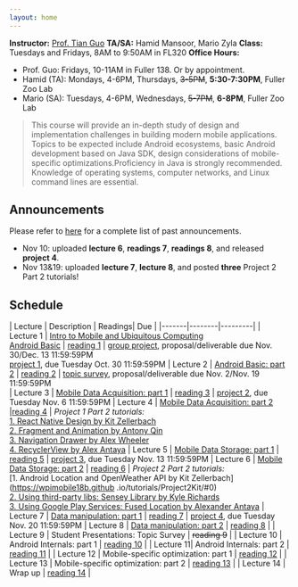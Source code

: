 ```yaml
---
layout: home
---
```


**Instructor:** [Prof. Tian Guo](http://tianguo.info/) 
**TA/SA:** Hamid Mansoor, Mario Zyla 
**Class:** Tuesdays and Fridays, 8AM to 9:50AM in FL320 
**Office Hours:**
  * Prof. Guo: Fridays, 10-11AM in Fuller 138. Or by appointment. 
  * Hamid (TA): Mondays, 4-6PM, Thursdays, ~~3-5PM~~, __5:30-7:30PM__, Fuller Zoo Lab 
  * Mario (SA): Tuesdays, 4-6PM, Wednesdays, ~~5-7PM~~, __6-8PM__, Fuller Zoo Lab 

> This course will provide an in-depth study of design and implementation challenges in building modern mobile applications. Topics to be expected include Android ecosystems, basic Android development based on Java SDK, design considerations of mobile-specific optimizations.Proficiency in Java is strongly recommended. Knowledge of operating systems, computer networks, and Linux command lines are essential. 

## Announcements
Please refer to [here](/revisions/) for a complete list of past announcements. 

- Nov 10: uploaded **lecture 6**, **readings 7**, **readings 8**, and released **project 4**. 
- Nov 13&19: uploaded **lecture 7**, **lecture 8**, and posted **three** Project 2 Part 2 tutorials! 


## Schedule  ##

| Lecture | Description | Readings| Due | 
|-------|--------|---------|
| Lecture 1 | [Intro to Mobile and Ubiquitous Computing <br> Android Basic](https://ia.wpi.edu/cs4518/resources.php) | [reading 1](https://ia.wpi.edu/cs4518/resources.php) | [group project](https://ia.wpi.edu/cs4518/resources.php), proposal/deliverable due Nov. 30/Dec. 13 11:59:59PM <br>  [project 1](https://ia.wpi.edu/cs4518/resources.php), due Tuesday Oct. 30 11:59:59PM
| Lecture 2 | [Android Basic: part 2](https://ia.wpi.edu/cs4518/resources.php) | [reading 2](https://ia.wpi.edu/cs4518/resources.php)  | [topic survey](https://ia.wpi.edu/cs4518/resources.php), proposal/deliverable due Nov. 2/Nov. 19 11:59:59PM <br>
| Lecture 3 | [Mobile Data Acquisition: part 1](https://ia.wpi.edu/cs4518/resources.php)  | [reading 3](https://ia.wpi.edu/cs4518/resources.php)    | [project 2](https://ia.wpi.edu/cs4518/resources.php), due Tuesday Nov. 6 11:59:59PM 
| Lecture 4 | [Mobile Data Acquisition: part 2](https://ia.wpi.edu/cs4518/resources.php)  |[reading 4](https://ia.wpi.edu/cs4518/resources.php)  | *Project 1 Part 2 tutorials:* <br> [1. React Native Design by Kit Zellerbach](https://wpimobile18b.github.io/tutorials/Project1Kit/#0) <br>[2. Fragment and Animation by Antony Qin](https://wpimobile18b.github.io/tutorials/Project1Antony/#0) <br> [3. Navigation Drawer by Alex Wheeler](https://wpimobile18b.github.io/tutorials/Project1AlexW/#0) <br> [4. RecyclerView by Alex Antaya](https://wpimobile18b.github.io/tutorials/Project1AlexA/#0)
| Lecture 5 | [Mobile Data Storage: part 1](https://ia.wpi.edu/cs4518/resources.php)   | [reading 5](https://ia.wpi.edu/cs4518/resources.php) | [project 3](https://ia.wpi.edu/cs4518/resources.php), due Tuesday Nov. 13 11:59:59PM 
| Lecture 6 | [Mobile Data Storage: part 2](https://ia.wpi.edu/cs4518/resources.php) | [reading 6](https://ia.wpi.edu/cs4518/resources.php) | *Project 2 Part 2 tutorials:* <br> [1. Android Location and OpenWeather API by Kit Zellerbach](https://wpimobile18b.github .io/tutorials/Project2Kit/#0) <br> [2. Using third-party libs: Sensey Library by Kyle Richards](https://wpimobile18b.github.io/tutorials/Project2KyleR/#0) <br> [3. Using Google Play Services: Fused Location by Alexander Antaya](https://wpimobile18b.github.io/tutorials/Project2AlexA/#0) 
| Lecture 7 | [Data manipulation: part 1](https://ia.wpi.edu/cs4518/resources.php) | [reading 7](https://ia.wpi.edu/cs4518/resources.php) | [project 4](https://ia.wpi.edu/cs4518/resources.php), due Tuesday Nov. 20 11:59:59PM 
| Lecture 8 | [Data manipulation: part 2](https://ia.wpi.edu/cs4518/resources.php) | [reading 8](https://ia.wpi.edu/cs4518/resources.php) |
| Lecture 9 | Student Presentations: Topic Survey | ~~reading 9~~ | 
| Lecture 10 | Android Internals: part 1  | [reading 10](url) |
| Lecture 11| Android Internals: part 2 | [reading 11](url) | 
| Lecture 12 | Mobile-specific optimization: part 1    | [reading 12](url) |
| Lecture 13 | Mobile-specific optimization: part 2 | [reading 13](url) |
| Lecture 14 | Wrap up | [reading 14](url) | 

